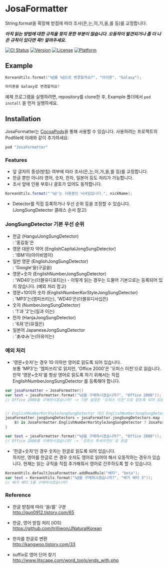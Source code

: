 # JosaFormatter
String.format을 확장해 받침에 따라 조사(은,는,이,가,을,를 등)를 교정합니다.

***아직 읽는 방법에 대한 규칙을 찾지 못한 부분이 많습니다. 오동작이 발견되거나 좀 더 나은 규칙이 있다면 꼭!! 알려주세요.***

[![CI Status](http://img.shields.io/travis/b1uec0in/SwiftJosaFormatter.svg?style=flat)](https://travis-ci.org/b1uec0in/SwiftJosaFormatter)
[![Version](https://img.shields.io/cocoapods/v/JosaFormatter.svg?style=flat)](http://cocoapods.org/pods/JosaFormatter)
[![License](https://img.shields.io/cocoapods/l/JosaFormatter.svg?style=flat)](http://cocoapods.org/pods/JosaFormatter)
[![Platform](https://img.shields.io/cocoapods/p/JosaFormatter.svg?style=flat)](http://cocoapods.org/pods/JosaFormatter)

## Example

```swift
KoreanUtils.format("%@를 %@으로 변경할까요?", "아이폰", "Galaxy");

아이폰을 Galaxy로 변경할까요?
```

예제 프로그램을 실행하려면, repository를 clone한 후, Example 폴더에서 `pod install` 을 먼저 실행하세요.

## Installation

JosaFormatter는 [CocoaPods](http://cocoapods.org)을 통해 사용할 수 있습니다. 
사용하려는 프로젝트의 Podfile에 아래와 같이 추가하세요:

```ruby
pod "JosaFormatter"
```

### Features
* 앞 글자의 종성(받침) 여부에 따라 조사(은,는,이,가,을,를 등)를 교정합니다.
* 한글 뿐만 아니라 영어, 숫자, 한자, 일본어 등도 처리가 가능합니다.
* 조사 앞에 인용 부호나 괄호가 있어도 동작합니다.
```java
KoreanUtils.format("'%@'는 사용중인 닉네임입니다.", nickName);
```
* Detector를 직접 등록하거나 우선 순위 등을 조정할 수 있습니다. (JongSungDetector 클래스 순서 참고)


### JongSungDetector 기본 우선 순위
* 한글 (HangulJongSungDetector)<br/>
: '홍길동'은
* 영문 대문자 약어 (EnglishCapitalJongSungDetector)<br/>
: 'IBM'이(아이비엠이)
* 일반 영문 (EnglishJongSungDetector)<br/>
: 'Google'을(구글을)
* 영문+숫자 (EnglishNumberJongSungDetector)<br/>
: 'WD40'는(더블유디포티는) - 이렇게 읽는 경우는 드물어 기본으로는 등록되어 있지 않습니다. (예외 처리 참고)
* 영문+10이하 숫자 (EnglishNumberKorStyleJongSungDetector)<br/>
: 'MP3'는(엠피쓰리는), 'WD40'은(더블유디사십은)
* 숫자 (NumberJongSungDetector)<br/>
: '1'과 '2'는(일과 이는)
* 한자 (HanjaJongSungDetector)<br/>
: '6月'은(유월은)
* 일본어 JapaneseJongSungDetector<br/>
: 'あゆみ'는(아유미는)

### 예외 처리
* '영문+숫자'는 경우 10 이하만 영어로 읽도록 되어 있습니다.<br/>
보통 'MP3'는 '엠피쓰리'로 읽지만, 'Office 2000'은 '오피스 이천'으로 읽습니다.<br/>
만약 '영문+숫자'를 항상 영어로 읽도록 하기 위해서는 직접 EnglishNumberJongSungDetector 를 등록해야 합니다.

```swift
var josaFormatter = JosaFormatter()
var text = josaFormatter.format("%@을 구매하시겠습니까?", "Office 2000"));
// Office 2000을 구매하시겠습니까? -> 기본 설정은 '오피스 이천'으로 읽도록 되어 있음.


// EnglishNumberKorStyleJongSungDetector 대신 EnglishNumberJongSungDetector를 등록
josaFormatter.jongSungDetectors = josaFormatter.jongSungDetectors.map {
    $0 is JosaFormatter.EnglishNumberKorStyleJongSungDetector ? JosaFormatter.EnglishNumberJongSungDetector() : $0
}

var text = josaFormatter.format("%@을 구매하시겠습니까?", "Office 2000"));
// Office 2000를 구매하시겠습니까? -> '오피스 투싸우전드'로 읽음

```

* '한글+숫자'인 경우 숫자는 한글로 읽도록 되어 있습니다.<br/>
하지만, 영어를 한글로 쓴 경우 숫자도 영어로 읽어야 해서 오동작하는 경우가 있습니다.
현재는 읽는 규칙을 직접 추가해줘서 영어로 간주하도록 할 수 있습니다.
```swift
KoreanUtils.defaultJosaFormatter.addReadRule("베타", "beta");
var text = KoreanUtils.format("%@을 구매하시겠습니까?", "베가 베타 3"));
// 베가 베타 3를 구매하시겠습니까?
```

### Reference
* 한글 받침에 따라 '을/를' 구분 <br/>
http://gun0912.tistory.com/65

* 한글, 영어 받침 처리 (iOS) <br/>
https://github.com/trilliwon/JNaturalKorean

* 한자를 한글로 변환 <br/>
http://kangwoo.tistory.com/33

* suffix로 영어 단어 찾기 <br/>
http://www.litscape.com/word_tools/ends_with.php
